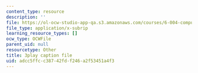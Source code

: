```yaml
---
content_type: resource
description: ''
file: https://ol-ocw-studio-app-qa.s3.amazonaws.com/courses/6-004-computation-structures-spring-2017/adcc5ffcc38742fdf246a2f53451a4f3_e8eEyYmLx98.srt
file_type: application/x-subrip
learning_resource_types: []
ocw_type: OCWFile
parent_uid: null
resourcetype: Other
title: 3play caption file
uid: adcc5ffc-c387-42fd-f246-a2f53451a4f3
---
```

